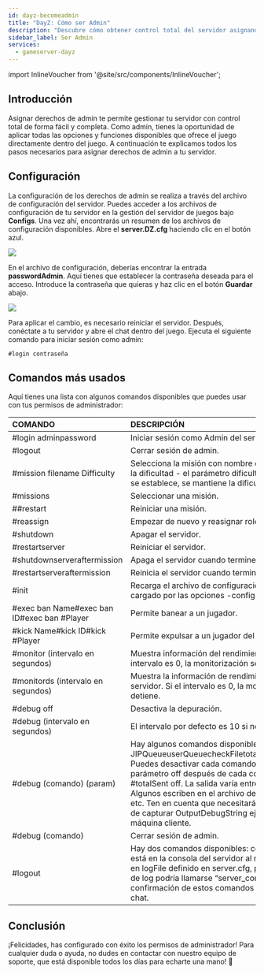 ```yaml
---
id: dayz-becomeadmin
title: "DayZ: Cómo ser Admin"
description: "Descubre cómo obtener control total del servidor asignando derechos de admin y gestionando las opciones del juego de forma efectiva → Aprende más ahora"
sidebar_label: Ser Admin
services:
  - gameserver-dayz
---
```


import InlineVoucher from '@site/src/components/InlineVoucher';

## Introducción
Asignar derechos de admin te permite gestionar tu servidor con control total de forma fácil y completa. Como admin, tienes la oportunidad de aplicar todas las opciones y funciones disponibles que ofrece el juego directamente dentro del juego. A continuación te explicamos todos los pasos necesarios para asignar derechos de admin a tu servidor.  
<InlineVoucher />

## Configuración

La configuración de los derechos de admin se realiza a través del archivo de configuración del servidor. Puedes acceder a los archivos de configuración de tu servidor en la gestión del servidor de juegos bajo **Configs**. Una vez ahí, encontrarás un resumen de los archivos de configuración disponibles. Abre el **server.DZ.cfg** haciendo clic en el botón azul.

![](https://screensaver01.zap-hosting.com/index.php/s/n6FSdPnYxxWp4Po/preview)

En el archivo de configuración, deberías encontrar la entrada **passwordAdmin**. Aquí tienes que establecer la contraseña deseada para el acceso. Introduce la contraseña que quieras y haz clic en el botón **Guardar** abajo.

![](https://screensaver01.zap-hosting.com/index.php/s/H3ndjqRYBPXRgRK/preview)

Para aplicar el cambio, es necesario reiniciar el servidor. Después, conéctate a tu servidor y abre el chat dentro del juego. Ejecuta el siguiente comando para iniciar sesión como admin:

```
#login contraseña
```



## Comandos más usados

Aquí tienes una lista con algunos comandos disponibles que puedes usar con tus permisos de administrador: 

| COMANDO                                     | DESCRIPCIÓN                                                  |
| :------------------------------------------ | :----------------------------------------------------------- |
| #login adminpassword                        | Iniciar sesión como Admin del servidor.                      |
| #logout                                     | Cerrar sesión de admin.                                      |
| #mission filename Difficulty                | Selecciona la misión con nombre conocido y establece la dificultad - el parámetro dificultad es opcional y, si no se establece, se mantiene la dificultad actual. |
| #missions                                   | Seleccionar una misión.                                       |
| ##restart                                   | Reiniciar una misión.                                         |
| #reassign                                   | Empezar de nuevo y reasignar roles.                          |
| #shutdown                                   | Apagar el servidor.                                          |
| #restartserver                              | Reiniciar el servidor.                                       |
| #shutdownserveraftermission                 | Apaga el servidor cuando termine la misión.                  |
| #restartserveraftermission                  | Reinicia el servidor cuando termine la misión.               |
| #init                                       | Recarga el archivo de configuración del servidor cargado por las opciones -config. |
| #exec ban Name#exec ban ID#exec ban #Player | Permite banear a un jugador.                                 |
| #kick Name#kick ID#kick #Player             | Permite expulsar a un jugador del servidor.                  |
| #monitor (intervalo en segundos)             | Muestra información del rendimiento del servidor. Si el intervalo es 0, la monitorización se detiene. |
| #monitords (intervalo en segundos)           | Muestra la información de rendimiento en la consola del servidor. Si el intervalo es 0, la monitorización se detiene. |
| #debug off                                  | Desactiva la depuración.                                    |
| #debug (intervalo en segundos)               | El intervalo por defecto es 10 si no se selecciona otro.     |
| #debug (comando) (param)                     | Hay algunos comandos disponibles: JIPQueueuserQueuecheckFiletotalSentuserSentuserInfo Puedes desactivar cada comando añadiendo el parámetro off después de cada comando. Ejemplo: #totalSent off. La salida varía entre estos comandos. Algunos escriben en el archivo de log, otros en pantalla, etc. Ten en cuenta que necesitarás un depurador capaz de capturar OutputDebugString ejecutándose en la máquina cliente. |
| #debug (comando)                            | Cerrar sesión de admin.                                      |
| #logout                                     | Hay dos comandos disponibles: console - Envía lo que está en la consola del servidor al remitente. von - Salida en logFile definido en server.cfg, por ejemplo, el archivo de log podría llamarse “server_console.log” Verás una confirmación de estos comandos en los canales de chat. |


## Conclusión

¡Felicidades, has configurado con éxito los permisos de administrador! Para cualquier duda o ayuda, no dudes en contactar con nuestro equipo de soporte, que está disponible todos los días para echarte una mano! 🙂

<InlineVoucher />